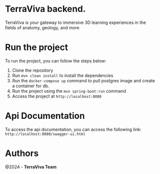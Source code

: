 # TerraViva backend.

TerraViva is your gateway to immersive 3D learning experiences in the fields of anatomy, geology, and more

# Run the project

To run the project, you can follow the steps below:
1. Clone the repository
2. Run `mvn clean install` to install the dependencies
3. Run the `docker-compose up` command to pull postgres image and create a container for db.
4. Run the project using the `mvn spring-boot:run` command
5. Access the project at `http://localhost:8080`

# Api Documentation
To access the api documentation, you can access the following link: `http://localhost:8080/swagger-ui.html`


# Authors

@2024 - **TerraViva Team**